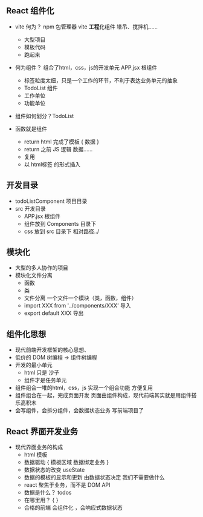 ## React 组件化
 
- vite 何为？
  npm 包管理器
    vite **工程**化组件  塔吊、搅拌机......
    - 大型项目
    - 模板代码
    - 跑起来

- 何为组件？
  组合了html，css，js的开发单元
  APP.jsx 根组件
  - 标签粒度太细，只是一个工作的环节，不利于表达业务单元的抽象
  - TodoList 组件
  - 工作单位
  - 功能单位
- 组件如何划分？TodoList
- 函数就是组件
    - return html  完成了模板 { 数据 }
    - return 之前 JS 逻辑 数据......
    - 复用
    - 以 html标签 的形式插入

## 开发目录
   - todoListComponent 项目目录
   - src 开发目录
     - APP.jsx 根组件
     - 组件放到 Components 目录下
     - css 放到 src 目录下
          相对路径../

## 模块化
   - 大型的多人协作的项目
   - 模块化文件分离
      - 函数
      - 类
      - 文件分离  一个文件一个模块（类，函数，组件）
      - import XXX from '../components/XXX'  导入
      - export default XXX                   导出

## 组件化思想
- 现代前端开发框架的核心思想、
- 低价的 DOM 树编程 -> 组件树编程
- 开发的最小单元
   - html 只是 沙子
   - 组件才是任务单元
- 组件组合一堆的html，css，js 实现一个组合功能
     方便复用
- 组件组合在一起，完成页面开发
    页面由组件构成，现代前端其实就是用组件搭乐高积木
- 会写组件，会拆分组件，会数据状态业务 写前端项目了

## React 界面开发业务
- 现代界面业务的构成
  - html 模板
  - 数据驱动 { 模板区域 数据绑定业务 }
  - 数据状态的改变 useState 
  - 数据的模板的显示和更新 由数据状态决定 我们不需要做什么
  - react 聚焦于业务，而不是 DOM API
  - 数据是什么？ todos
  - 在哪里用？ { }
  - 合格的前端 会组件化 ，会响应式数据状态
  